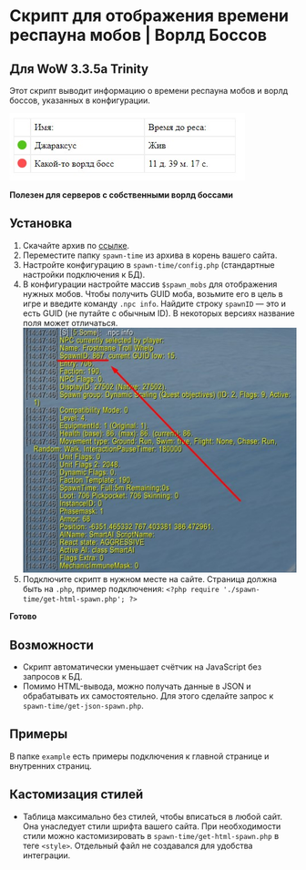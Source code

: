 # Скрипт для отображения времени респауна мобов | Ворлд Боссов

## Для WoW 3.3.5a Trinity

Этот скрипт выводит информацию о времени респауна мобов и ворлд боссов, указанных в конфигурации.

![Пример вывода](./imgs/html.jpg)

**Полезен для серверов с собственными ворлд боссами**

## Установка

1. Скачайте архив по [ссылке](https://github.com/wowerdev/spawn-time/archive/refs/heads/main.zip).
2. Переместите папку `spawn-time` из архива в корень вашего сайта.
3. Настройте конфигурацию в `spawn-time/config.php` (стандартные настройки подключения к БД).
4. В конфигурации настройте массив `$spawn_mobs` для отображения нужных мобов. Чтобы получить GUID моба, возьмите его в цель в игре и введите команду `.npc info`. Найдите строку `spawnID` — это и есть GUID (не путайте с обычным ID). В некоторых версиях название поля может отличаться.
   ![](./imgs/spawnID.jpg)
5. Подключите скрипт в нужном месте на сайте. Страница должна быть на `.php`, пример подключения: `<?php require './spawn-time/get-html-spawn.php'; ?>`

**Готово**

## Возможности

- Скрипт автоматически уменьшает счётчик на JavaScript без запросов к БД.
- Помимо HTML-вывода, можно получать данные в JSON и обрабатывать их самостоятельно. Для этого сделайте запрос к `spawn-time/get-json-spawn.php`.

## Примеры

В папке `example` есть примеры подключения к главной странице и внутренних страниц.

## Кастомизация стилей

- Таблица максимально без стилей, чтобы вписаться в любой сайт. Она унаследует стили шрифта вашего сайта. При необходимости стили можно кастомизировать в `spawn-time/get-html-spawn.php` в теге `<style>`. Отдельный файл не создавался для удобства интеграции.
